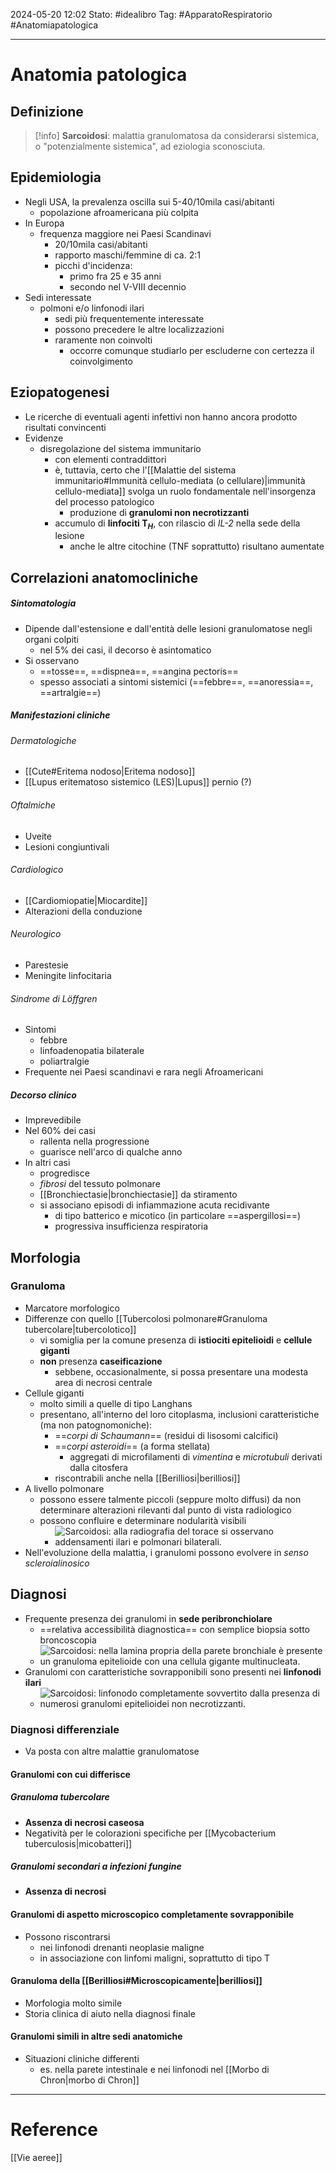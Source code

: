 2024-05-20 12:02
Stato: #idealibro 
Tag: #ApparatoRespiratorio #Anatomiapatologica 

---
# Anatomia patologica
## Definizione
>[!info]
> **Sarcoidosi**: malattia granulomatosa da considerarsi sistemica, o "potenzialmente sistemica", ad eziologia sconosciuta.
## Epidemiologia
- Negli USA, la prevalenza oscilla sui 5-40/10mila casi/abitanti
	- popolazione afroamericana più colpita
- In Europa
	- frequenza maggiore nei Paesi Scandinavi
		- 20/10mila casi/abitanti
		- rapporto maschi/femmine di ca. 2:1
		- picchi d'incidenza:
			- primo fra 25 e 35 anni
			- secondo nel V-VIII decennio
- Sedi interessate
	- polmoni e/o linfonodi ilari
		- sedi più frequentemente interessate
		- possono precedere le altre localizzazioni
		- raramente non coinvolti
			- occorre comunque studiarlo per escluderne con certezza il coinvolgimento
## Eziopatogenesi
- Le ricerche di eventuali agenti infettivi non hanno ancora prodotto risultati convincenti
- Evidenze
	- disregolazione del sistema immunitario
		- con elementi contraddittori
		- è, tuttavia, certo che l'[[Malattie del sistema immunitario#Immunità cellulo-mediata (o cellulare)|immunità cellulo-mediata]] svolga un ruolo fondamentale nell'insorgenza del processo patologico
			- produzione di **granulomi non necrotizzanti**
		- accumulo di **linfociti T$_H$**, con rilascio di *IL-2* nella sede della lesione
			- anche le altre citochine (TNF soprattutto) risultano aumentate
## Correlazioni anatomocliniche
##### Sintomatologia
- Dipende dall'estensione e dall'entità delle lesioni granulomatose negli organi colpiti
	- nel 5% dei casi, il decorso è asintomatico
- Si osservano
	- ==tosse==, ==dispnea==, ==angina pectoris==
	- spesso associati a sintomi sistemici (==febbre==, ==anoressia==, ==artralgie==)
##### Manifestazioni cliniche
###### Dermatologiche
- [[Cute#Eritema nodoso|Eritema nodoso]]
- [[Lupus eritematoso sistemico (LES)|Lupus]] pernio (?)
###### Oftalmiche
- Uveite
- Lesioni congiuntivali
###### Cardiologico
- [[Cardiomiopatie|Miocardite]]
- Alterazioni della conduzione
###### Neurologico
- Parestesie
- Meningite linfocitaria
###### Sindrome di Löffgren
- Sintomi
	- febbre
	- linfoadenopatia bilaterale
	- poliartralgie
- Frequente nei Paesi scandinavi e rara negli Afroamericani
##### Decorso clinico
- Imprevedibile
- Nel 60% dei casi
	- rallenta nella progressione
	- guarisce nell'arco di qualche anno
- In altri casi
	- progredisce
	- *fibrosi* del tessuto polmonare
	- [[Bronchiectasie|bronchiectasie]] da stiramento
	- si associano episodi di infiammazione acuta recidivante
		- di tipo batterico e micotico (in particolare ==aspergillosi==)
		- progressiva insufficienza respiratoria
## Morfologia
### Granuloma
- Marcatore morfologico
- Differenze con quello [[Tubercolosi polmonare#Granuloma tubercolare|tubercolotico]]
	- vi somiglia per la comune presenza di **istiociti epitelioidi** e **cellule giganti**
	- **non** presenza **caseificazione**
		- sebbene, occasionalmente, si possa presentare una modesta area di necrosi centrale
- Cellule giganti
	- molto simili a quelle di tipo Langhans
	- presentano, all'interno del loro citoplasma, inclusioni caratteristiche (ma non patognomoniche):
		- ==*corpi di Schaumann*== (residui di lisosomi calcifici)
		- ==*corpi asteroidi*== (a forma stellata)
			- aggregati di microfilamenti di *vimentina* e *microtubuli* derivati dalla citosfera
		- riscontrabili anche nella [[Berilliosi|berilliosi]]
- A livello polmonare
	- possono essere talmente piccoli (seppure molto diffusi) da non determinare alterazioni rilevanti dal punto di vista radiologico
	- possono confluire e determinare nodularità visibili
		- ![Sarcoidosi: alla radiografia del torace si osservano addensamenti ilari e polmonari bilaterali.](https://i.imgur.com/f93FMBj.png)
- Nell'evoluzione della malattia, i granulomi possono evolvere in *senso scleroialinosico*
## Diagnosi
- Frequente presenza dei granulomi in **sede peribronchiolare**
	- ==relativa accessibilità diagnostica== con semplice biopsia sotto broncoscopia
	- ![Sarcoidosi: nella lamina propria della parete bronchiale è presente un granuloma epitelioide con una cellula gigante multinucleata.](https://i.imgur.com/POYji5e.png)
- Granulomi con caratteristiche sovrapponibili sono presenti nei **linfonodi ilari**
	- ![Sarcoidosi: linfonodo completamente sovvertito dalla presenza di numerosi granulomi epitelioidei non necrotizzanti.](https://i.imgur.com/5Ox9WwL.png)
### Diagnosi differenziale
- Va posta con altre malattie granulomatose
#### Granulomi con cui differisce
##### Granuloma tubercolare
- **Assenza di necrosi caseosa**
- Negatività per le colorazioni specifiche per [[Mycobacterium tuberculosis|micobatteri]]
##### Granulomi secondari a infezioni fungine
- **Assenza di necrosi**
#### Granulomi di aspetto microscopico completamente sovrapponibile
- Possono riscontrarsi
	- nei linfonodi drenanti neoplasie maligne
	- in associazione con linfomi maligni, soprattutto di tipo T
#### Granuloma della [[Berilliosi#Microscopicamente|berilliosi]]
- Morfologia molto simile
- Storia clinica di aiuto nella diagnosi finale
#### Granulomi simili in altre sedi anatomiche
- Situazioni cliniche differenti
	- es. nella parete intestinale e nei linfonodi nel [[Morbo di Chron|morbo di Chron]]







---
# Reference
[[Vie aeree]]